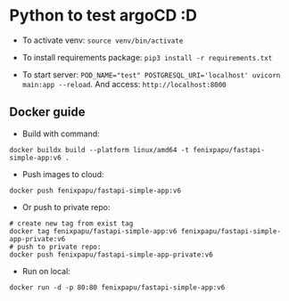 # Python to test argoCD :D

- To activate venv: `source venv/bin/activate`

- To install requirements package: `pip3 install -r requirements.txt`

- To start server: `POD_NAME="test" POSTGRESQL_URI='localhost' uvicorn main:app --reload`. And access: `http://localhost:8000`

## Docker guide

- Build with command:

```
docker buildx build --platform linux/amd64 -t fenixpapu/fastapi-simple-app:v6 .
```

- Push images to cloud:

```
docker push fenixpapu/fastapi-simple-app:v6
```

- Or push to private repo:

```
# create new tag from exist tag
docker tag fenixpapu/fastapi-simple-app:v6 fenixpapu/fastapi-simple-app-private:v6
# push to private repo:
docker push fenixpapu/fastapi-simple-app-private:v6
```

- Run on local:

```
docker run -d -p 80:80 fenixpapu/fastapi-simple-app:v6
```
